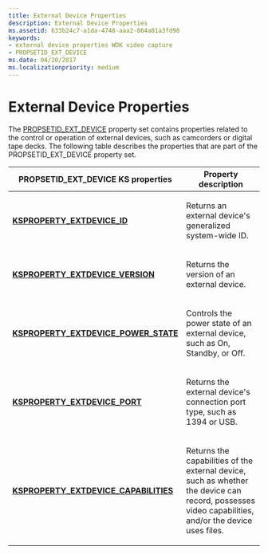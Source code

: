```yaml
---
title: External Device Properties
description: External Device Properties
ms.assetid: 633b24c7-a1da-4748-aaa2-864a01a3fd98
keywords:
- external device properties WDK video capture
- PROPSETID_EXT_DEVICE
ms.date: 04/20/2017
ms.localizationpriority: medium
---
```


# External Device Properties


The [PROPSETID\_EXT\_DEVICE](https://msdn.microsoft.com/library/windows/hardware/ff567795) property set contains properties related to the control or operation of external devices, such as camcorders or digital tape decks. The following table describes the properties that are part of the PROPSETID\_EXT\_DEVICE property set.

<table>
<colgroup>
<col width="50%" />
<col width="50%" />
</colgroup>
<thead>
<tr class="header">
<th>PROPSETID_EXT_DEVICE KS properties</th>
<th>Property description</th>
</tr>
</thead>
<tbody>
<tr class="odd">
<td><p><a href="https://msdn.microsoft.com/library/windows/hardware/ff565153" data-raw-source="[&lt;strong&gt;KSPROPERTY_EXTDEVICE_ID&lt;/strong&gt;](https://msdn.microsoft.com/library/windows/hardware/ff565153)"><strong>KSPROPERTY_EXTDEVICE_ID</strong></a></p></td>
<td><p>Returns an external device&#39;s generalized system-wide ID.</p></td>
</tr>
<tr class="even">
<td><p><a href="https://msdn.microsoft.com/library/windows/hardware/ff565157" data-raw-source="[&lt;strong&gt;KSPROPERTY_EXTDEVICE_VERSION&lt;/strong&gt;](https://msdn.microsoft.com/library/windows/hardware/ff565157)"><strong>KSPROPERTY_EXTDEVICE_VERSION</strong></a></p></td>
<td><p>Returns the version of an external device.</p></td>
</tr>
<tr class="odd">
<td><p><a href="https://msdn.microsoft.com/library/windows/hardware/ff565155" data-raw-source="[&lt;strong&gt;KSPROPERTY_EXTDEVICE_POWER_STATE&lt;/strong&gt;](https://msdn.microsoft.com/library/windows/hardware/ff565155)"><strong>KSPROPERTY_EXTDEVICE_POWER_STATE</strong></a></p></td>
<td><p>Controls the power state of an external device, such as On, Standby, or Off.</p></td>
</tr>
<tr class="even">
<td><p><a href="https://msdn.microsoft.com/library/windows/hardware/ff565154" data-raw-source="[&lt;strong&gt;KSPROPERTY_EXTDEVICE_PORT&lt;/strong&gt;](https://msdn.microsoft.com/library/windows/hardware/ff565154)"><strong>KSPROPERTY_EXTDEVICE_PORT</strong></a></p></td>
<td><p>Returns the external device&#39;s connection port type, such as 1394 or USB.</p></td>
</tr>
<tr class="odd">
<td><p><a href="https://msdn.microsoft.com/library/windows/hardware/ff565152" data-raw-source="[&lt;strong&gt;KSPROPERTY_EXTDEVICE_CAPABILITIES&lt;/strong&gt;](https://msdn.microsoft.com/library/windows/hardware/ff565152)"><strong>KSPROPERTY_EXTDEVICE_CAPABILITIES</strong></a></p></td>
<td><p>Returns the capabilities of the external device, such as whether the device can record, possesses video capabilities, and/or the device uses files.</p></td>
</tr>
</tbody>
</table>

 

 

 




